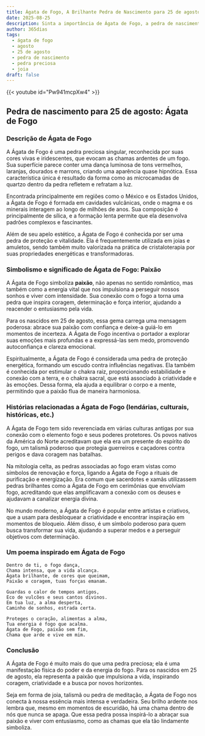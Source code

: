 ```yaml
---
title: Ágata de Fogo, A Brilhante Pedra de Nascimento para 25 de agosto
date: 2025-08-25
description: Sinta a importância de Ágata de Fogo, a pedra de nascimento de 25 de agosto que simboliza Paixão. Deixe que sua beleza e significado iluminem seu dia.
author: 365dias
tags:
  - ágata de fogo
  - agosto
  - 25 de agosto
  - pedra de nascimento
  - pedra preciosa
  - joia
draft: false
---
```


{{< youtube id="Pw941mcpXw4" >}}

## Pedra de nascimento para 25 de agosto: Ágata de Fogo

### Descrição de Ágata de Fogo

A Ágata de Fogo é uma pedra preciosa singular, reconhecida por suas cores vivas e iridescentes, que evocam as chamas ardentes de um fogo. Sua superfície parece conter uma dança luminosa de tons vermelhos, laranjas, dourados e marrons, criando uma aparência quase hipnótica. Essa característica única é resultado da forma como as microcamadas de quartzo dentro da pedra refletem e refratam a luz.

Encontrada principalmente em regiões como o México e os Estados Unidos, a Ágata de Fogo é formada em cavidades vulcânicas, onde o magma e os minerais interagem ao longo de milhões de anos. Sua composição é principalmente de sílica, e a formação lenta permite que ela desenvolva padrões complexos e fascinantes.

Além de seu apelo estético, a Ágata de Fogo é conhecida por ser uma pedra de proteção e vitalidade. Ela é frequentemente utilizada em joias e amuletos, sendo também muito valorizada na prática de cristaloterapia por suas propriedades energéticas e transformadoras.

### Simbolismo e significado de Ágata de Fogo: Paixão

A Ágata de Fogo simboliza **paixão**, não apenas no sentido romântico, mas também como a energia vital que nos impulsiona a perseguir nossos sonhos e viver com intensidade. Sua conexão com o fogo a torna uma pedra que inspira coragem, determinação e força interior, ajudando a reacender o entusiasmo pela vida.

Para os nascidos em 25 de agosto, essa gema carrega uma mensagem poderosa: abrace sua paixão com confiança e deixe-a guiá-lo em momentos de incerteza. A Ágata de Fogo incentiva o portador a explorar suas emoções mais profundas e a expressá-las sem medo, promovendo autoconfiança e clareza emocional.

Espiritualmente, a Ágata de Fogo é considerada uma pedra de proteção energética, formando um escudo contra influências negativas. Ela também é conhecida por estimular o chakra raiz, proporcionando estabilidade e conexão com a terra, e o chakra sacral, que está associado à criatividade e às emoções. Dessa forma, ela ajuda a equilibrar o corpo e a mente, permitindo que a paixão flua de maneira harmoniosa.

### Histórias relacionadas a Ágata de Fogo (lendárias, culturais, históricas, etc.)

A Ágata de Fogo tem sido reverenciada em várias culturas antigas por sua conexão com o elemento fogo e seus poderes protetores. Os povos nativos da América do Norte acreditavam que ela era um presente do espírito do fogo, um talismã poderoso que protegia guerreiros e caçadores contra perigos e dava coragem nas batalhas.

Na mitologia celta, as pedras associadas ao fogo eram vistas como símbolos de renovação e força, ligando a Ágata de Fogo a rituais de purificação e energização. Era comum que sacerdotes e xamãs utilizassem pedras brilhantes como a Ágata de Fogo em cerimônias que envolviam fogo, acreditando que elas amplificavam a conexão com os deuses e ajudavam a canalizar energia divina.

No mundo moderno, a Ágata de Fogo é popular entre artistas e criativos, que a usam para desbloquear a criatividade e encontrar inspiração em momentos de bloqueio. Além disso, é um símbolo poderoso para quem busca transformar sua vida, ajudando a superar medos e a perseguir objetivos com determinação.

### Um poema inspirado em Ágata de Fogo

```
Dentro de ti, o fogo dança,  
Chama intensa, que a vida alcança.  
Ágata brilhante, de cores que queimam,  
Paixão e coragem, tuas forças emanam.  

Guardas o calor de tempos antigos,  
Eco de vulcões e seus cantos divinos.  
Em tua luz, a alma desperta,  
Caminho de sonhos, estrada certa.  

Proteges o coração, alimentas a alma,  
Tua energia é fogo que acalma.  
Ágata de Fogo, paixão sem fim,  
Chama que arde e vive em mim.
```

### Conclusão

A Ágata de Fogo é muito mais do que uma pedra preciosa; ela é uma manifestação física do poder e da energia do fogo. Para os nascidos em 25 de agosto, ela representa a paixão que impulsiona a vida, inspirando coragem, criatividade e a busca por novos horizontes.

Seja em forma de joia, talismã ou pedra de meditação, a Ágata de Fogo nos conecta à nossa essência mais intensa e verdadeira. Seu brilho ardente nos lembra que, mesmo em momentos de escuridão, há uma chama dentro de nós que nunca se apaga. Que essa pedra possa inspirá-lo a abraçar sua paixão e viver com entusiasmo, como as chamas que ela tão lindamente simboliza.